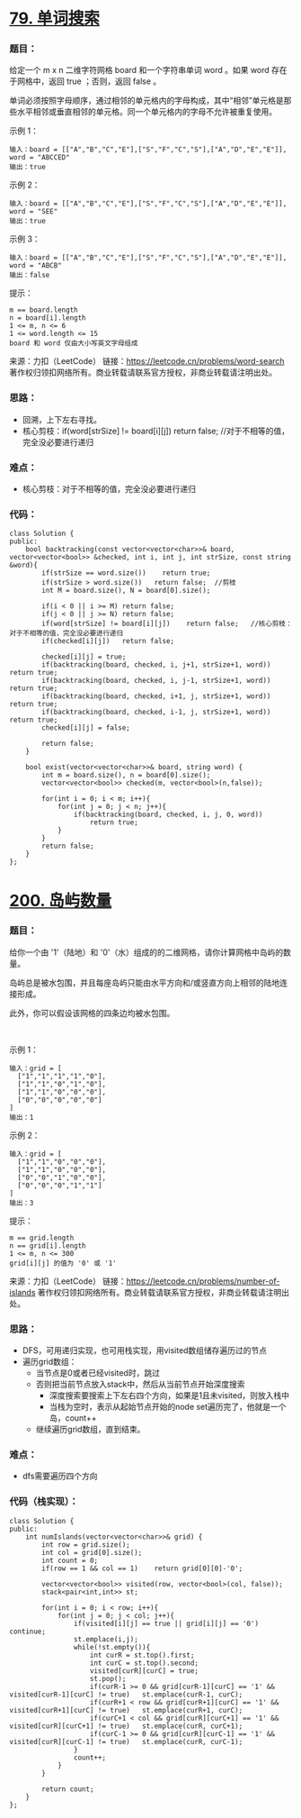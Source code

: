 # [79. 单词搜索](https://leetcode.cn/problems/word-search/)
### 题目：
给定一个 m x n 二维字符网格 board 和一个字符串单词 word 。如果 word 存在于网格中，返回 true ；否则，返回 false 。

单词必须按照字母顺序，通过相邻的单元格内的字母构成，其中“相邻”单元格是那些水平相邻或垂直相邻的单元格。同一个单元格内的字母不允许被重复使用。

示例 1：
```
输入：board = [["A","B","C","E"],["S","F","C","S"],["A","D","E","E"]], word = "ABCCED"
输出：true
```
示例 2：
```
输入：board = [["A","B","C","E"],["S","F","C","S"],["A","D","E","E"]], word = "SEE"
输出：true
```
示例 3：
```
输入：board = [["A","B","C","E"],["S","F","C","S"],["A","D","E","E"]], word = "ABCB"
输出：false
```

提示：
```
m == board.length
n = board[i].length
1 <= m, n <= 6
1 <= word.length <= 15
board 和 word 仅由大小写英文字母组成
```
来源：力扣（LeetCode）
链接：https://leetcode.cn/problems/word-search
著作权归领扣网络所有。商业转载请联系官方授权，非商业转载请注明出处。

### 思路：
- 回溯，上下左右寻找。
- 核心剪枝：if(word[strSize] != board[i][j])    return false;   //对于不相等的值，完全没必要进行递归

### 难点：
- 核心剪枝：对于不相等的值，完全没必要进行递归

### 代码：  
```
class Solution {
public:
    bool backtracking(const vector<vector<char>>& board, vector<vector<bool>> &checked, int i, int j, int strSize, const string &word){
        if(strSize == word.size())    return true;
        if(strSize > word.size())   return false;  //剪枝
        int M = board.size(), N = board[0].size();

        if(i < 0 || i >= M) return false;
        if(j < 0 || j >= N) return false;
        if(word[strSize] != board[i][j])    return false;   //核心剪枝：对于不相等的值，完全没必要进行递归
        if(checked[i][j])   return false;

        checked[i][j] = true;
        if(backtracking(board, checked, i, j+1, strSize+1, word))    return true;
        if(backtracking(board, checked, i, j-1, strSize+1, word))    return true;
        if(backtracking(board, checked, i+1, j, strSize+1, word))    return true;
        if(backtracking(board, checked, i-1, j, strSize+1, word))    return true;
        checked[i][j] = false;
            
        return false;
    }

    bool exist(vector<vector<char>>& board, string word) {
        int m = board.size(), n = board[0].size();
        vector<vector<bool>> checked(m, vector<bool>(n,false));
        
        for(int i = 0; i < m; i++){
            for(int j = 0; j < n; j++){
                if(backtracking(board, checked, i, j, 0, word))
                    return true;
            }
        }
        return false;
    }
};
```


# [200. 岛屿数量](https://leetcode.cn/problems/number-of-islands/)
### 题目：
给你一个由 '1'（陆地）和 '0'（水）组成的的二维网格，请你计算网格中岛屿的数量。

岛屿总是被水包围，并且每座岛屿只能由水平方向和/或竖直方向上相邻的陆地连接形成。

此外，你可以假设该网格的四条边均被水包围。

 

示例 1：
```
输入：grid = [
  ["1","1","1","1","0"],
  ["1","1","0","1","0"],
  ["1","1","0","0","0"],
  ["0","0","0","0","0"]
]
输出：1
```
示例 2：
```
输入：grid = [
  ["1","1","0","0","0"],
  ["1","1","0","0","0"],
  ["0","0","1","0","0"],
  ["0","0","0","1","1"]
]
输出：3
```

提示：
```
m == grid.length
n == grid[i].length
1 <= m, n <= 300
grid[i][j] 的值为 '0' 或 '1'
```

来源：力扣（LeetCode）
链接：https://leetcode.cn/problems/number-of-islands
著作权归领扣网络所有。商业转载请联系官方授权，非商业转载请注明出处。

### 思路：
- DFS，可用递归实现，也可用栈实现，用visited数组储存遍历过的节点
- 遍历grid数组：
  - 当节点是0或者已经visited时，跳过
  - 否则把当前节点放入stack中，然后从当前节点开始深度搜索
    - 深度搜索要搜索上下左右四个方向，如果是1且未visited，则放入栈中
    - 当栈为空时，表示从起始节点开始的node set遍历完了，他就是一个岛，count++
  - 继续遍历grid数组，直到结束。


### 难点：
- dfs需要遍历四个方向

### 代码（栈实现）：  
```
class Solution {
public:
    int numIslands(vector<vector<char>>& grid) {
        int row = grid.size();
        int col = grid[0].size();
        int count = 0;
        if(row == 1 && col == 1)    return grid[0][0]-'0';

        vector<vector<bool>> visited(row, vector<bool>(col, false));
        stack<pair<int,int>> st;

        for(int i = 0; i < row; i++){
            for(int j = 0; j < col; j++){
                if(visited[i][j] == true || grid[i][j] == '0')   continue;
                st.emplace(i,j);
                while(!st.empty()){
                    int curR = st.top().first;
                    int curC = st.top().second;
                    visited[curR][curC] = true;
                    st.pop();
                    if(curR-1 >= 0 && grid[curR-1][curC] == '1' && visited[curR-1][curC] != true)   st.emplace(curR-1, curC);
                    if(curR+1 < row && grid[curR+1][curC] == '1' && visited[curR+1][curC] != true)   st.emplace(curR+1, curC);
                    if(curC+1 < col && grid[curR][curC+1] == '1' && visited[curR][curC+1] != true)   st.emplace(curR, curC+1);
                    if(curC-1 >= 0 && grid[curR][curC-1] == '1' && visited[curR][curC-1] != true)   st.emplace(curR, curC-1);
                }
                count++;
            } 
        }
        
        return count;
    }
};
```